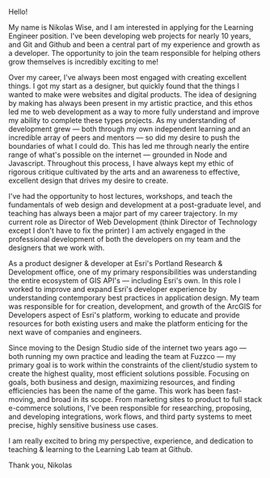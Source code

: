 Hello!

My name is Nikolas Wise, and I am interested in applying for the Learning Engineer position. I've been developing web projects for nearly 10 years, and Git and Github and been a central part of my experience and growth as a developer. The opportunity to join the team responsible for helping others grow themselves is incredibly exciting to me!

Over my career, I've always been most engaged with creating excellent things. I got my start as a designer, but quickly found that the things I wanted to make were websites and digital products. The idea of designing by making has always been present in my artistic practice, and this ethos led me to web development as a way to more fully understand and improve my ability to complete these types projects. As my understanding of development grew — both through my own independent learning and an incredible array of peers and mentors — so did my desire to push the boundaries of what I could do. This has led me through nearly the entire range of what's possible on the internet — grounded in Node and Javascript. Throughout this process, I have always kept my ethic of rigorous critique cultivated by the arts and an awareness to effective, excellent design that drives my  desire to create.

I've had the opportunity to host lectures, workshops, and teach the fundamentals of web design and development at a post-graduate level, and teaching has always been a major part of my career trajectory. In my current role as Director of Web Development (think Director of Technology except I don't have to fix the printer) I am actively engaged in the professional development of both the developers on my team and the designers that we work with.

As a product designer & developer at Esri's Portland Research & Development office, one of my primary responsibilities was understanding the entire ecosystem of GIS API's — including Esri's own. In this role I worked to improve and expand Esri's developer experience by understanding contemporary best practices in application design. My team was responsible for for creation, development, and growth of the ArcGIS for Developers aspect of Esri's platform, working to educate and provide resources for both existing users and make the platform enticing  for the next wave of companies and engineers.

Since moving to the Design Studio side of the internet two years ago — both running my own practice and leading the team at Fuzzco — my primary goal is to work within the constraints of the client/studio system to create the highest quality, most efficient solutions possible. Focusing on goals, both business and design, maximizing resources, and finding efficiencies has been the name of the game. This work has been fast-moving, and broad in its scope. From marketing sites to product to full stack e-commerce solutions, I've been responsible for researching, proposing, and developing integrations, work flows, and third party systems to meet precise, highly sensitive business use cases.

I am really excited to bring my perspective, experience, and dedication to teaching & learning to the Learning Lab team at Github.

Thank you,
Nikolas